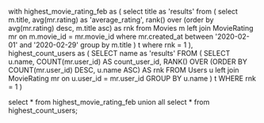 with highest_movie_rating_feb as (
select
    title as 'results'
from (
    select
        m.title,
        avg(mr.rating) as 'average_rating',
        rank() over (order by avg(mr.rating) desc, m.title asc) as rnk
    from
        Movies m
    left join
        MovieRating mr on m.movie_id = mr.movie_id
    where
        mr.created_at between '2020-02-01' and '2020-02-29'
    group by
        m.title
    ) t 
where rnk = 1
),
highest_count_users as (
    SELECT name as 'results'
    FROM (
        SELECT 
            u.name,
            COUNT(mr.user_id) AS count_user_id,
            RANK() OVER (ORDER BY COUNT(mr.user_id) DESC, u.name ASC) AS rnk
        FROM 
            Users u
        left join MovieRating mr on u.user_id = mr.user_id
        GROUP BY 
            u.name
    ) t
    WHERE rnk = 1
)

select * from highest_movie_rating_feb
union all
select * from highest_count_users;
